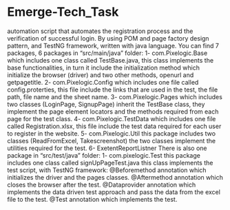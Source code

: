 # Emerge-Tech_Task
automation script that automates the registration process and the verification of successful login.
By using POM and page factory design pattern, and TestNG framework, written with java language.
You can find 7 packages, 6 packages in “src/main/java” folder:
1-	com.Pixelogic.Base which includes one class called TestBase.java, this class implements the base functionalities, in turn it include the initialization method which initialize the browser (driver) and two other methods, openurl and getpagetitle.
2-	com.Pixelogic.Config which includes one file called config.proterties, this file include the links that are used in the test, the file path, file name and the sheet name.
3-	com.Pixelogic.Pages which includes two classes (LoginPage, SignupPage) inherit the TestBase class, they implement the page element locators and the methods required from each page for the test class.
4-	com.Pixelogic.TestData which includes one file called Registration.xlsx, this file include the test data required for each user to register in the website.
5-	com.Pixelogic.Util this package includes two classes (ReadFromExcel, Takescreenshot) the two classes implement the utilities required for the test.
6-	ExetentReportListner
There is also one package in “src/test/java” folder: 
1-	com.pixelogic.Test this package includes one class called signUpPageTest.java this class implements the test script, with TestNG framework:
@Beforemethod annotation which initializes the driver and the pages classes.
@Aftermethod annotation which closes the browser after the test.
@Dataprovider annotation which implements the data driven test approach and pass the data from the excel file to the test.
@Test annotation which implements the test.
